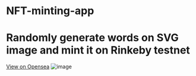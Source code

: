 # NFT-minting-app


# Randomly generate words on SVG image and mint it on Rinkeby testnet
[View on Opensea](https://testnets.opensea.io/collection/squarenft-qcnidaftkp)
![image](https://user-images.githubusercontent.com/8788481/143180469-caf1ab6e-139c-40dc-9803-0dc79f3041ea.png)
